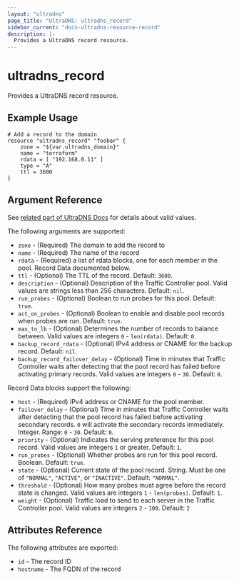 ```yaml
---
layout: "ultradns"
page_title: "UltraDNS: ultradns_record"
sidebar_current: "docs-ultradns-resource-record"
description: |-
  Provides a UltraDNS record resource.
---
```


# ultradns\_record

Provides a UltraDNS record resource.

## Example Usage

```
# Add a record to the domain
resource "ultradns_record" "foobar" {
	zone = "${var.ultradns_domain}"
	name = "terraform"
	rdata = [ "192.168.0.11" ]
	type = "A"
	ttl = 3600
}
```

## Argument Reference

See [related part of UltraDNS Docs](https://restapi.ultradns.com/v1/docs#post-rrset) for details about valid values.

The following arguments are supported:

* `zone` - (Required) The domain to add the record to
* `name` - (Required) The name of the record
* `rdata` - (Required) a list of rdata blocks, one for each member in the pool. Record Data documented below.
* `ttl` - (Optional) The TTL of the record. Default: `3600`.
* `description` - (Optional) Description of the Traffic Controller pool. Valid values are strings less than 256 characters. Default: `nil`.
* `run_probes` - (Optional) Boolean to run probes for this pool. Default: `true`.
* `act_on_probes` - (Optional) Boolean to enable and disable pool records when probes are run. Default: `true`.
* `max_to_lb` - (Optional) Determines the number of records to balance between. Valid values are integers  `0` - `len(rdata)`. Default: `0`.
* `backup_record_rdata` - (Optional) IPv4 address or CNAME for the backup record. Default: `nil`.
* `backup_record_failover_delay` - (Optional) Time in minutes that Traffic Controller waits after detecting that the pool record has failed before activating primary records. Valid values are integers `0` - `30`. Default: `0`.

Record Data blocks support the following:

* `host` - (Required) IPv4 address or CNAME for the pool member.
* `failover_delay` - (Optional) Time in minutes that Traffic Controller waits after detecting that the pool record has failed before activating secondary records. `0` will activate the secondary records immediately. Integer. Range: `0` - `30`. Default: `0`.
* `priority` - (Optional) Indicates the serving preference for this pool record. Valid values are integers `1` or greater. Default: `1`.
* `run_probes` - (Optional) Whether probes are run for this pool record. Boolean. Default: `true`.
* `state` - (Optional) Current state of the pool record. String. Must be one of `"NORMAL"`, `"ACTIVE"`, or `"INACTIVE"`. Default: `"NORMAL"`.
* `threshold` - (Optional) How many probes must agree before the record state is changed. Valid values are integers `1` - `len(probes)`. Default: `1`.
* `weight` - (Optional) Traffic load to send to each server in the Traffic Controller pool. Valid values are integers `2` - `100`. Default: `2`

## Attributes Reference

The following attributes are exported:

* `id` - The record ID
* `hostname` - The FQDN of the record
